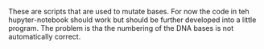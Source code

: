 These are scripts that are used to mutate bases. For now the code in teh hupyter-notebook should work but should be further developed into a little program. The problem is tha the numbering of the DNA bases is not automatically correct.
